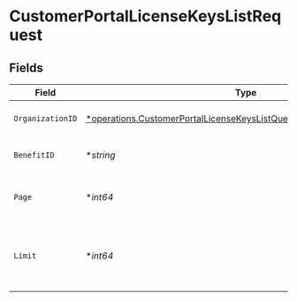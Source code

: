 # CustomerPortalLicenseKeysListRequest


## Fields

| Field                                                                                                                                                             | Type                                                                                                                                                              | Required                                                                                                                                                          | Description                                                                                                                                                       |
| ----------------------------------------------------------------------------------------------------------------------------------------------------------------- | ----------------------------------------------------------------------------------------------------------------------------------------------------------------- | ----------------------------------------------------------------------------------------------------------------------------------------------------------------- | ----------------------------------------------------------------------------------------------------------------------------------------------------------------- |
| `OrganizationID`                                                                                                                                                  | [*operations.CustomerPortalLicenseKeysListQueryParamOrganizationIDFilter](../../models/operations/customerportallicensekeyslistqueryparamorganizationidfilter.md) | :heavy_minus_sign:                                                                                                                                                | Filter by organization ID.                                                                                                                                        |
| `BenefitID`                                                                                                                                                       | **string*                                                                                                                                                         | :heavy_minus_sign:                                                                                                                                                | Filter by a specific benefit                                                                                                                                      |
| `Page`                                                                                                                                                            | **int64*                                                                                                                                                          | :heavy_minus_sign:                                                                                                                                                | Page number, defaults to 1.                                                                                                                                       |
| `Limit`                                                                                                                                                           | **int64*                                                                                                                                                          | :heavy_minus_sign:                                                                                                                                                | Size of a page, defaults to 10. Maximum is 100.                                                                                                                   |